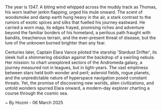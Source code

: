 
The year is 1347.  A biting wind whipped across the muddy track as Thomas, his worn leather jerkin flapping, urged his mule onward.  The scent of woodsmoke and damp earth hung heavy in the air, a stark contrast to the rumors of exotic spices and silks that fuelled his journey eastward.  He carried a worn map, its edges frayed, promising riches and adventure beyond the familiar borders of his homeland, a perilous path fraught with bandits, treacherous terrain, and the ever-present threat of disease, but the lure of the unknown burned brighter than any fear.

Centuries later, Captain Elara Vance piloted the starship 'Stardust Drifter', its sleek hull a shimmering obsidian against the backdrop of a swirling nebula.  Her mission: to chart unexplored sectors of the Andromeda galaxy, a journey measured not in leagues, but in light-years.  The vast emptiness between stars held both wonder and peril; asteroid fields, rogue planets, and the unpredictable nature of hyperspace navigation posed constant threats.  Yet, the promise of discovering new worlds, alien civilizations, and untold wonders spurred Elara onward, a modern-day explorer charting a course through the cosmic sea.

~ By Hozmi - 06 March 2025
